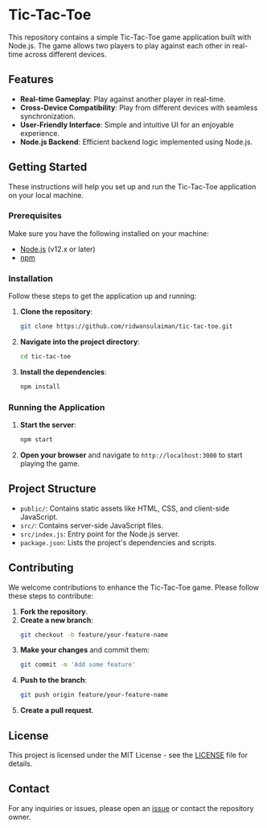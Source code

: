 # Tic-Tac-Toe

This repository contains a simple Tic-Tac-Toe game application built with Node.js. The game allows two players to play against each other in real-time across different devices.

## Features

- **Real-time Gameplay**: Play against another player in real-time.
- **Cross-Device Compatibility**: Play from different devices with seamless synchronization.
- **User-Friendly Interface**: Simple and intuitive UI for an enjoyable experience.
- **Node.js Backend**: Efficient backend logic implemented using Node.js.

## Getting Started

These instructions will help you set up and run the Tic-Tac-Toe application on your local machine.

### Prerequisites

Make sure you have the following installed on your machine:

- [Node.js](https://nodejs.org/) (v12.x or later)
- [npm](https://www.npmjs.com/)

### Installation

Follow these steps to get the application up and running:

1. **Clone the repository**:
    ```bash
    git clone https://github.com/ridwansulaiman/tic-tac-toe.git
    ```

2. **Navigate into the project directory**:
    ```bash
    cd tic-tac-toe
    ```

3. **Install the dependencies**:
    ```bash
    npm install
    ```

### Running the Application

1. **Start the server**:
    ```bash
    npm start
    ```

2. **Open your browser** and navigate to `http://localhost:3000` to start playing the game.

## Project Structure

- `public/`: Contains static assets like HTML, CSS, and client-side JavaScript.
- `src/`: Contains server-side JavaScript files.
- `src/index.js`: Entry point for the Node.js server.
- `package.json`: Lists the project's dependencies and scripts.

## Contributing

We welcome contributions to enhance the Tic-Tac-Toe game. Please follow these steps to contribute:

1. **Fork the repository**.
2. **Create a new branch**:
    ```bash
    git checkout -b feature/your-feature-name
    ```
3. **Make your changes** and commit them:
    ```bash
    git commit -m 'Add some feature'
    ```
4. **Push to the branch**:
    ```bash
    git push origin feature/your-feature-name
    ```
5. **Create a pull request**.

## License

This project is licensed under the MIT License - see the [LICENSE](LICENSE) file for details.

## Contact

For any inquiries or issues, please open an [issue](https://github.com/ridwansulaiman/tic-tac-toe/issues) or contact the repository owner.
